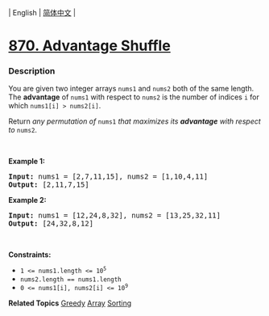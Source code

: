 | English | [简体中文](README.md) |

# [870. Advantage Shuffle](https://leetcode-cn.com/problems/advantage-shuffle)
 ### Description
<p>You are given two integer arrays <code>nums1</code> and <code>nums2</code> both of the same length. The <strong>advantage</strong> of <code>nums1</code> with respect to <code>nums2</code> is the number of indices <code>i</code> for which <code>nums1[i] &gt; nums2[i]</code>.</p>

<p>Return <em>any permutation of </em><code>nums1</code><em> that maximizes its <strong>advantage</strong> with respect to </em><code>nums2</code>.</p>

<p>&nbsp;</p>
<p><strong>Example 1:</strong></p>
<pre><strong>Input:</strong> nums1 = [2,7,11,15], nums2 = [1,10,4,11]
<strong>Output:</strong> [2,11,7,15]
</pre><p><strong>Example 2:</strong></p>
<pre><strong>Input:</strong> nums1 = [12,24,8,32], nums2 = [13,25,32,11]
<strong>Output:</strong> [24,32,8,12]
</pre>
<p>&nbsp;</p>
<p><strong>Constraints:</strong></p>

<ul>
	<li><code>1 &lt;= nums1.length &lt;= 10<sup>5</sup></code></li>
	<li><code>nums2.length == nums1.length</code></li>
	<li><code>0 &lt;= nums1[i], nums2[i] &lt;= 10<sup>9</sup></code></li>
</ul>

**Related Topics**  [Greedy](https://leetcode-cn.com/tag/greedy) [Array](https://leetcode-cn.com/tag/array) [Sorting](https://leetcode-cn.com/tag/sorting) 